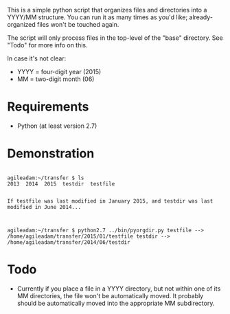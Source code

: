 This is a simple python script that organizes files and directories into a YYYY/MM structure.
You can run it as many times as you'd like; already-organized files won't be touched again.

The script will only process files in the top-level of the "base" directory. See "Todo" for more info on this.

In case it's not clear:

* YYYY = four-digit year (2015)
* MM = two-digit month (06)

# Requirements

* Python (at least version 2.7)

# Demonstration
<code>
agileadam:~/transfer $ ls
2013  2014  2015  testdir  testfile

If testfile was last modified in January 2015, and testdir was last modified in June 2014...

agileadam:~/transfer $ python2.7 ../bin/pyorgdir.py
testfile --> /home/agileadam/transfer/2015/01/testfile
testdir --> /home/agileadam/transfer/2014/06/testdir
</code>

# Todo

* Currently if you place a file in a YYYY directory, but not within one of its MM directories, the file won't be automatically moved. It probably should be automatically moved into the appropriate MM subdirectory.
